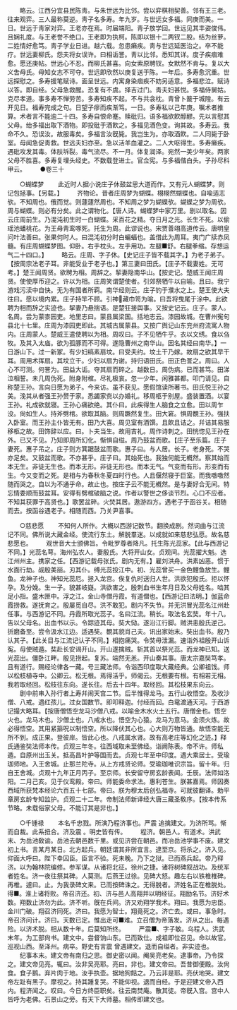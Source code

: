 <!-- { "loadSidebar": true } -->
　　略云。江西分宜县民陈靑。与朱世远为比邻。尝以弈棋相契善。邻有王三老。往来观弈。三人最称莫逆。靑子名多寿。年九岁。与世远女多福。同庚而美。一日。世远于靑家对弈。王老亦在焉。时届端阳。靑子放学回。世远见其丰姿俊伟。且娴礼度。与王老誉不绝口。王老即为执柯。陈即以银十二两钗二股。结为丝萝。二姓情好愈笃。靑子学业日进。越六载。忽患癞疾。靑与世远延医治之。卒不能疗。世远妻柳氏。怨夫将女误许。曰相诟詈。靑以比邻。悉知其详。度子疾痼难愈。愿还庚帖。世远心不忍。而柳氏甚喜。向女索原聘钗。女默然不肯与。复以大义吿母氏。母知女志不可夺。世远即欣然以庚复送于陈。一年后。多寿愈沉重。世远探慰之。多寿援笔赋诗。面呈世远。内寓身染痼疾不妨另适意。多福悲泣。赋诗以答。即自经。父母急救醒。恐复有不虞。择吉过门。靑夫妇甚悦。多福侍舅姑。克尽孝道。事多寿不惮劳苦。多寿知疾不起。不与共衾枕。靑曾卜籖于城隍。有云开见日。福寿完成之句。日望子瘳而疾渐笃。一日。多寿私以己年庚。嘱术者推算。术者言不能逾二十四。多寿自恨命蹇。赎砒归。语多福欲飮醇醪。先以言慰其父母。绐多福出取下酒物。即投砒于酒飮之。多福见酒色变。询其故。多寿云。我命不久。恐误汝。故服毒矣。多福言汝旣毙。我岂生为。亦取酒飮。二人同毙于卧室。母闻急促靑救。世远夫妇亦至。急以活羊血灌之。二人大呕得生。多寿癞疾。遇砒攻发其毒。体肤坼裂。毒气流尽。不一月。体复润泽。宛然一美少年矣。两家父母不胜喜。多寿复埋头经史。不数载登进士。官佥宪。与多福偕白头。子孙尽科甲云。 
　　●卷三十 


　　○蝴蝶梦 
　　此近时人据小说庄子休鼓盆思大道而作。又有元人蝴蝶梦。则记包拯事。【另载。】 
　　齐物论。昔者庄周梦为蝴蝶。栩栩然蝴蝶也。自喩适志欤。不知周也。俄而觉。则蘧蘧然周也。不知周之梦为蝴蝶欤。蝴蝶之梦为周欤。周与蝴蝶。则必有分矣。此之谓物化。【唐人诗。蝴蝶梦中家万里。剧以取名。因云庄周前生。乃混沌初生时一白蝴蝶。采百花之精。夺日月之光。长生不死。以偷瑶池蟠桃花。为王母靑鸾啄死。托生为周。此谬说也。宋贾善翊高道传云。唐明皇问叶法善曰。张果何时人。曰混沌初分时白蝙蝠也。盖借此为周耳。夷门广牍赤凤髓。有庄周蝴蝶梦图。仰卧。右手枕头。左手用功。左腿■舒。右腿拳缩。存想运气二十四口。】 
　　略云。庄周、字子休。【史记庄子皆不载其字。】为老子弟子。【按周宗法老子耳。非能受业于老子也。】第三妻曰田氏。【庄子不载妻姓。无可考。】楚王闻周贤。欲聘为相。周辞之。挈妻隐南华山。【按史记。楚威王闻庄周贤。使使厚币迎之。许以为相。庄周笑谓楚使者。引郊祭牺牛以自喻。且曰。我宁游戏污渎中自快。无为有国者所羁。南华经则云。庄子钓于濮水之上。楚王使大夫往曰。愿以境内累。庄子持竿不顾。引神藏巾笥为喻。曰吾将曳尾于涂中。此欲聘为相而辞之实迹也。挈妻乃悬揣语。是楚狂接舆事。又按史记云。庄子。蒙人。名周。尝为蒙桼园吏。地里志曰。蒙县属梁国。括地志云。漆园故城。在曹州寃句县北十七里。庄周为漆园吏即此。其城古属蒙县。又按广舆记山东兖州府流寓人物内。庄周蒙人。楚威王遣使聘以为相。周叹曰。子不见牺牛乎。衣以文绣。食以刍牧。及其入太庙。欲为孤豚而不可得。遂隐曹州之南华山。因名其经曰南华。】一日游山下。过一新冢。有少妇缟素扇坟。曰受夫约。坟土干乃嫁。故扇之欲其早干耳。周用术挥扇。其坟立干。少妇以扇为谢。持归语田氏。田正色詈之。周曰。人心不可测。何詈为。田益大诟。夺其扇而碎之。越数日。周伪病。已而甚笃。田涕泣相誓。未几周伪死。附身附棺。尽礼极哀。忽一少年。闲雅甚都。叩门请见。自称楚王孙。言向日愿为弟子。今来访。虽不获见。愿假馆读所著书。田氏悦王孙之美。浼其从者强王孙赘于家。悉蠲家赀以办婚礼。移周柩于别屋。盛装置酒。以宴王孙。礼成欲就寝。王孙心痛欲绝。其仆曰。此疾得生人脑食之立愈。田以周乍没。尙如生人。持斧劈棺。欲取其脑。则周蹶然复生。田大窘。惧周覩王孙。强扶入卧室。而王孙主仆皆无有。田乃大喜。周见室有酒馔。且飮且诘之。幷诘其易服移柩之故。田饰辞以应。曰。卜夫当生。故用吉礼。周作诗刺之。田恍惚见王孙在外。已又不见。乃知即周所幻化。惭惧自缢。周乃鼓盆而歌。【庄子至乐篇。庄子妻死。惠子吊之。庄子则方箕踞鼓盆而歌。惠子曰。与人居。长子。老身死。不哭亦足矣。又鼓盆而歌。不亦甚乎。庄子曰。其始死也。我独何能无槪然。察其始而本无生。非徒无生也。而本无形。非徒无形也。而本无气。气变而有形。形变而有生。今又变而之死。是相与为春秋冬夏四时行也。人且偃然寝于巨室。而我噭噭然随而哭之。自以为不通乎命。故止也。按庄子云不能无槪然。是与妻好合无间。特忘情委顺而鼓盆耳。安得有劈棺破脑之说。作者以警世之侈谈节烈。心口不应者。不知其获罪于高贤也。】歌罢盆碎。火焚其居。遨游四方。遇老子于函谷关。相随而去。按函谷遇老子。相随而西。乃关尹喜事。 


　　○慈悲愿 
　　不知何人所作。大槪以西游记数节。翻换成剧。然词曲与江流记不同。佛所说大藏金经。使流行东土。解脱羣迷。以成就如来慈悲弘愿。故名慈悲愿也。 
　　观世音大士颁佛旨。令毗罗尊者降凡。托生陈光蕊家。【此与西游记不同。】光蕊名萼。海州弘农人。妻殷氏。大将开山女。贞观间。光蕊擢大魁。选江州州主。携家之任。【西游记载母张氏。剧内无有。】雇刘洪舟。洪素凶恶。惯于水面行劫。觇殷美丽。刃其仆。缚光蕊投江中。初、光蕊曾买一金色鲤鱼放生。鲤鱼。龙神子也。神知光蕊厄。拯入龙宫。俟复仇时送归人世。洪欲犯殷氏。拒以怀孕。及分娩。生一子。貌甚岐嶷。洪欲害之。殷刺血书生年月日及父母姓名。啮其足小指。盛木匣中。浮之江。金山寺僧丹霞。有道僧也。【西游记曰法明。】伽蓝命霞捞救。遂抚育之。殷屡觅自尽。洪不敢犯。剧内不失节。并无洪冒光蕊名江州赴任事。与西游记不同。丹霞所取光蕊子。名曰江流。稍长。取法名玄奘。年十八。吿以父母名。出血书以示。令踪迹其母。奘大恸。遂沿江行脚。贼洪恚殷氏逆己。折磨备至。尝令汲水江边。适遇奘。覩其貌肖己夫。讯出家始末。奘出血书。殷乃认其子。【此关目与江流记认子不同。】相抱痛哭。令奘毋泄漏。速诣外祖殷开山诉寃。毋使贼遁。奘赴长安谒开山。开山遂擒贼。斩其首以祭光蕊。而龙神已知。送光蕊出。僵卧江畔。殷见捞起。复苏。端然无恙。开山奏其事。唐太宗嘉奘笃孝。且有道行。赐经论律各一藏。号三藏法师。令诣西印度取大藏经典。公卿祖饯。师以松枝植寺中。公卿云。松无根。焉得活乎。师偈云。无根要有根。有相若无相。我若取经回。松枝往东向。遂长往。后去十四年。取经回。其松枝果东向云。 
　　剧中前串入孙行者上寿幷闹天宫二节。后半惟得龙马。五行山收悟空。及收沙僧、八戒。遇红孩儿。过女国数节。即叩释迦。付经而回。白鼋渡通天河。于西游记撮大略耳。【按唐僧悟空龙马沙僧八戒。以喻金木水火土五行。唐僧金也。悟空火也。龙马木也。沙僧土也。八戒水也。悟空为心猿。龙马为意马。金须火炼。故必得悟空。其用紧箍呪以制悟空。所以降伏其心也。心大则万物皆通。故悟空能无所不到。成正果。登彼岸。皆此心也。八戒属水肾。故有高老庄等幻化之迹。】释氏通鉴奘法师本传。贞观三年冬。往西域取未至佛经。诣阙陈表。帝不许。师私遁。自原州出玉关。抵高昌叶护等国而去。贞观七年至中印度。遇大乘居士。受瑜珈师地。入王舍城。止那兰陀寺。从上方戒贤论师。受瑜珈唯识宗旨。留十年。归自王舍城。贞观十九年正月丙子。至京师。长安留守房玄龄表闻。壬辰。法师如洛阳。二月己亥。见于仪鸾殿。帝曰。师能委命求法。惠利苍生。朕甚嘉焉。师因奏西域所获梵本经论六百五十七部。帝曰。朕为穆太后创弘福寺。可就彼翻译。勅平章房玄龄专知监护。贞观二十二年。帝制法师新译经大唐三藏圣敎序。【按本传系节略。未载俗家父母。不能订其是非也。】 


　　○千锺禄 
　　本名千忠戮。所演乃程济事也。严震 追擒建文。为济所骂。惭而自裁。此系扭合。济及震 。明史皆有传。 
　　程济。朝邑人。有道术。洪武末、为岳池敎谕。岳池去朝邑数千里。或见济尝在朝邑。而冶岳池学事不废。建文初上书。言某月某日。北方起兵。朝廷谓其非所宜言。逮至京。将杀之。济入见。仰面大呼曰。陛下幸囚臣。臣言不验。死未晚。乃下之狱。已而燕兵起。帝乃释济。以为翰林院编修。参军谋。从诸将北征。徐州之捷。诸将树碑叙战功。及统军者姓名。济一夜往祭其碑。人莫测。后燕王过徐。见碑大怒。趣左右以铁椎椎碑。再椎。遽曰。止。为我录碑文来。已而按碑诛之。无得脱者。济姓名正在椎脱处。得■。淮上诸将败。帝召济还。初、济与邑人高翔并以明经征。翔励名节。济好术数。翔数止济勿为此。济不听。旣在兵间。济又劝翔学我术。翔曰。我愿为忠臣。金川门破。翔召济同死。济曰。我愿为智士。翔竟死之。济亡去。或曰。事急时。帝召济问计。济曰。天数已定。惟出走可■难。立召僧为帝落发。济从之出。每遇险。以济术脱。相从数十年。后莫知所终。 
　　严震■、字子敏。乌程人。洪武末年。为工部尙书。建文中。尝督饷山东。已而致仕。成祖即位召见。命以故官。巡视山西。至泽州。病卒。野史有言震 曾遇建文。退而自缢者。非实迹也。 
　　纪事本末。建文帝有南归之思。御史密以闻。阉吴亮老矣。逮事帝。乃令探之。建文帝见亮。辄曰。汝非吴亮耶。亮曰。非也。建文帝曰。吾昔御便殿。汝尙食。食子鹅。弃片肉于地。汝手执壶。据地狗餂之。乃云非是耶。亮伏地哭。建文帝左趾有黑子。摩视之。持其踵复哭。不能仰视。退而自经。于是迎建文帝入西内。程济闻之。叹曰。今日方终臣职矣。往云南焚庵。散其徒。帝旣入宫。宫中人皆呼为老佛。石景山之旁。有天下大师墓。相传即建文也。 
